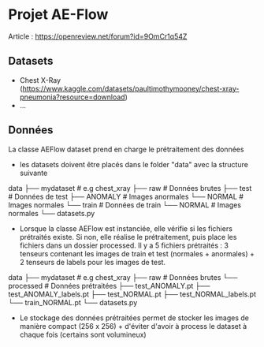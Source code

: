 # Projet AE-Flow

Article : https://openreview.net/forum?id=9OmCr1q54Z

## Datasets
- Chest X-Ray (https://www.kaggle.com/datasets/paultimothymooney/chest-xray-pneumonia?resource=download)
- ...

## Données

La classe AEFlow dataset prend en charge le prétraitement des données
- les datasets doivent être placés dans le folder "data" avec la structure suivante

data
├── mydataset                   # e.g chest_xray
    ├── raw                     # Données brutes
        ├── test                # Données de test
            ├── ANOMALY              # Images anormales
            └── NORMAL               # Images normales
        └── train               # Données de train
            └── NORMAL              # Images normales
└── datasets.py

- Lorsque la classe AEFlow est instanciée, elle vérifie si les fichiers prétraités existe. Si non, elle réalise
le prétraitement, puis place les fichiers dans un dossier processed. Il y a 5 fichiers prétraités : 3 tenseurs
contenant les images de train et test (normales + anormales) + 2 tenseurs de labels pour les images de test.

data
├── mydataset                   # e.g chest_xray
    ├── raw                     # Données brutes
    └── processed               # Données prétraitées
        ├── test_ANOMALY.pt
        ├── test_ANOMALY_labels.pt
        ├── test_NORMAL.pt
        ├── test_NORMAL_labels.pt
        └── train_NORMAL.pt
└── datasets.py

- Le stockage des données prétraitées permet de stocker les images de manière compact (256 x 256) + d'éviter d'avoir
à process le dataset à chaque fois (certains sont volumineux)


